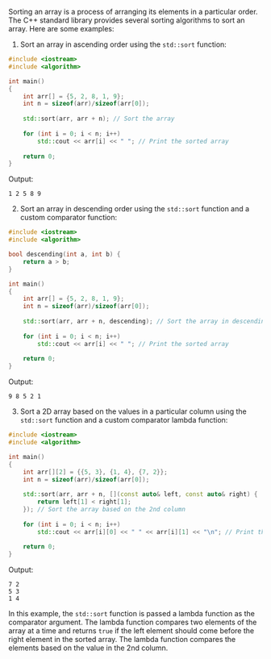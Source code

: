 Sorting an array is a process of arranging its elements in a particular order. The C++ standard library provides several sorting algorithms to sort an array. Here are some examples:

1. Sort an array in ascending order using the `std::sort` function:

```c++
#include <iostream>
#include <algorithm>

int main()
{
    int arr[] = {5, 2, 8, 1, 9};
    int n = sizeof(arr)/sizeof(arr[0]);
    
    std::sort(arr, arr + n); // Sort the array
    
    for (int i = 0; i < n; i++)
        std::cout << arr[i] << " "; // Print the sorted array
    
    return 0;
}
```

Output:
```
1 2 5 8 9
```

2. Sort an array in descending order using the `std::sort` function and a custom comparator function:

```c++
#include <iostream>
#include <algorithm>

bool descending(int a, int b) {
    return a > b;
}

int main()
{
    int arr[] = {5, 2, 8, 1, 9};
    int n = sizeof(arr)/sizeof(arr[0]);
    
    std::sort(arr, arr + n, descending); // Sort the array in descending order
    
    for (int i = 0; i < n; i++)
        std::cout << arr[i] << " "; // Print the sorted array
    
    return 0;
}
```

Output:
```
9 8 5 2 1
```

3. Sort a 2D array based on the values in a particular column using the `std::sort` function and a custom comparator lambda function:

```c++
#include <iostream>
#include <algorithm>

int main()
{
    int arr[][2] = {{5, 3}, {1, 4}, {7, 2}};
    int n = sizeof(arr)/sizeof(arr[0]);
    
    std::sort(arr, arr + n, [](const auto& left, const auto& right) {
        return left[1] < right[1];
    }); // Sort the array based on the 2nd column
    
    for (int i = 0; i < n; i++)
        std::cout << arr[i][0] << " " << arr[i][1] << "\n"; // Print the sorted array
    
    return 0;
}
```

Output:
```
7 2
5 3
1 4
```

In this example, the `std::sort` function is passed a lambda function as the comparator argument. The lambda function compares two elements of the array at a time and returns `true` if the left element should come before the right element in the sorted array. The lambda function compares the elements based on the value in the 2nd column.